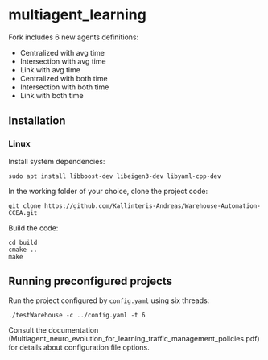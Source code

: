 # multiagent_learning

Fork includes 6 new agents definitions:
 - Centralized with avg time
 - Intersection with avg time
 - Link with avg time
 - Centralized with both time
 - Intersection with both time
 - Link with both time


## Installation ##

### Linux ###

Install system dependencies:
```
sudo apt install libboost-dev libeigen3-dev libyaml-cpp-dev
```

In the working folder of your choice, clone the project code:
```
git clone https://github.com/Kallinteris-Andreas/Warehouse-Automation-CCEA.git
```
Build the code:
```
cd build
cmake ..
make
```

## Running preconfigured projects

Run the project configured by `config.yaml` using six threads:
```
./testWarehouse -c ../config.yaml -t 6
```
Consult the documentation (Multiagent_neuro_evolution_for_learning_traffic_management_policies.pdf) for details about configuration file options.
